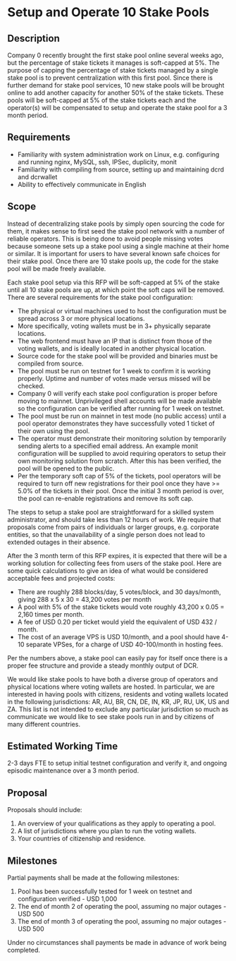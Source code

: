 # Setup and Operate 10 Stake Pools

## Description

Company 0 recently brought the first stake pool online several weeks ago, but the percentage of stake tickets it manages is soft-capped at 5%.  The purpose of capping the percentage of stake tickets managed by a single stake pool is to prevent centralization with this first pool.  Since there is further demand for stake pool services, 10 new stake pools will be brought online to add another capacity for another 50% of the stake tickets.  These pools will be soft-capped at 5% of the stake tickets each and the operator(s) will be compensated to setup and operate the stake pool for a 3 month period.

## Requirements

* Familiarity with system administration work on Linux, e.g. configuring and running nginx, MySQL, ssh, IPSec, duplicity, monit
* Familiarity with compiling from source, setting up and maintaining dcrd and dcrwallet
* Ability to effectively communicate in English

## Scope

Instead of decentralizing stake pools by simply open sourcing the code for them, it makes sense to first seed the stake pool network with a number of reliable operators.  This is being done to avoid people missing votes because someone sets up a stake pool using a single machine at their home or similar.  It is important for users to have several known safe choices for their stake pool.  Once there are 10 stake pools up, the code for the stake pool will be made freely available.

Each stake pool setup via this RFP will be soft-capped at 5% of the stake until all 10 stake pools are up, at which point the soft caps will be removed.  There are several requirements for the stake pool configuration:

* The physical or virtual machines used to host the configuration must be spread across 3 or more physical locations.
* More specifically, voting wallets must be in 3+ physically separate locations.
* The web frontend must have an IP that is distinct from those of the voting wallets, and is ideally located in another physical location.
* Source code for the stake pool will be provided and binaries must be compiled from source.
* The pool must be run on testnet for 1 week to confirm it is working properly. Uptime and number of votes made versus missed will be checked.
* Company 0 will verify each stake pool configuration is proper before moving to mainnet.  Unprivileged shell accounts will be made available so the configuration can be verified after running for 1 week on testnet.
* The pool must be run on mainnet in test mode (no public access) until a pool operator demonstrates they have successfully voted 1 ticket of their own using the pool.
* The operator must demonstrate their monitoring solution by temporarily sending alerts to a specified email address.  An example monit configuration will be supplied to avoid requiring operators to setup their own monitoring solution from scratch. After this has been verified, the pool will be opened to the public.
* Per the temporary soft cap of 5% of the tickets, pool operators will be required to turn off new registrations for their pool once they have >= 5.0% of the tickets in their pool.  Once the initial 3 month period is over, the pool can re-enable registrations and remove its soft cap.

The steps to setup a stake pool are straightforward for a skilled system administrator, and should take less than 12 hours of work.  We require that proposals come from pairs of individuals or larger groups, e.g. corporate entities, so that the unavailability of a single person does not lead to extended outages in their absence.

After the 3 month term of this RFP expires, it is expected that there will be a working solution for collecting fees from users of the stake pool.  Here are some quick calculations to give an idea of what would be considered acceptable fees and projected costs:

* There are roughly 288 blocks/day, 5 votes/block, and 30 days/month, giving 288 x 5 x 30 = 43,200 votes per month
* A pool with 5% of the stake tickets would vote roughly 43,200 x 0.05 = 2,160 times per month.
* A fee of USD 0.20 per ticket would yield the equivalent of USD 432 / month.
* The cost of an average VPS is USD 10/month, and a pool should have 4-10 separate VPSes, for a charge of USD 40-100/month in hosting fees.

Per the numbers above, a stake pool can easily pay for itself once there is a proper fee structure and provide a steady monthly output of DCR.

We would like stake pools to have both a diverse group of operators and physical locations where voting wallets are hosted.  In particular, we are interested in having pools with citizens, residents and voting wallets located in the following jurisdictions: AR, AU, BR, CN, DE, IN, KR, JP, RU, UK, US and ZA.  This list is not intended to exclude any particular jurisdiction so much as communicate we would like to see stake pools run in and by citizens of many different countries.

## Estimated Working Time

2-3 days FTE to setup initial testnet configuration and verify it, and ongoing episodic maintenance over a 3 month period.

## Proposal

Proposals should include:

1. An overview of your qualifications as they apply to operating a pool.
2. A list of jurisdictions where you plan to run the voting wallets.
3. Your countries of citizenship and residence.

## Milestones

Partial payments shall be made at the following milestones:

1. Pool has been successfully tested for 1 week on testnet and configuration verified - USD 1,000
2. The end of month 2 of operating the pool, assuming no major outages - USD 500
3. The end of month 3 of operating the pool, assuming no major outages - USD 500

Under no circumstances shall payments be made in advance of work being completed.
